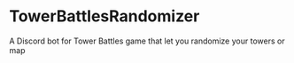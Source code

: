# TowerBattlesRandomizer
A Discord bot for Tower Battles game that let you randomize your towers or map
